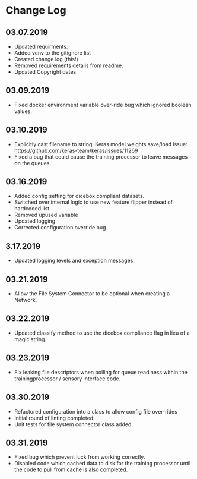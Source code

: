 Change Log
==========

03.07.2019
----------
* Updated requirments.
* Added venv to the gitignore list
* Created change log (this!)
* Removed requirements details from readme.
* Updated Copyright dates

03.09.2019
----------
* Fixed docker environment variable over-ride bug which ignored boolean values.

03.10.2019
----------
* Explicitly cast filename to string. Keras model weights save/load issue:  https://github.com/keras-team/keras/issues/11269
* Fixed a bug that could cause the training processor to leave messages on the queues.

03.16.2019
----------
* Added config setting for dicebox compliant datasets.
* Switched over internal logic to use new feature flipper instead of hardcoded list.
* Removed upused variable
* Updated logging
* Corrected configuration override bug

3.17.2019
---------
* Updated logging levels and exception messages.

03.21.2019
----------
* Allow the File System Connector to be optional when creating a Network.

03.22.2019
----------
* Updated classify method to use the dicebox compliance flag in lieu of a magic string.

03.23.2019
----------
* Fix leaking file descriptors when polling for queue readiness within the trainingprocessor / sensory interface code.

03.30.2019
----------
* Refactored configuration into a class to allow config file over-rides
* Initial round of linting completed
* Unit tests for file system connector class added.

03.31.2019
----------
* Fixed bug which prevent luck from working correctly.
* Disabled code which cached data to disk for the training processor until the code to pull from cache is also completed.

